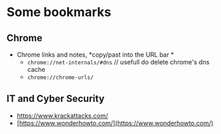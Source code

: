 # Some bookmarks

## Chrome

* Chrome links and notes, *copy/past into the URL bar *
  - ```chrome://net-internals/#dns```    // usefull do delete chrome's dns cache
  - ```chrome://chrome-urls/```


## IT and Cyber Security

* https://www.krackattacks.com/
* [https://www.wonderhowto.com/](https://www.wonderhowto.com/)

